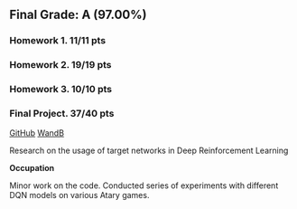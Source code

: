 ## Final Grade: A (97.00%)

### Homework 1. 11/11 pts

### Homework 2. 19/19 pts

### Homework 3. 10/10 pts

### Final Project. 37/40 pts

[GitHub](https://github.com/Vlad382/dqn_with_synced_target_net)
[WandB](https://wandb.ai/skoltech_ml2022_project_synced_target_nets/project/reports/Project-summary--VmlldzoxNzIzOTk0)

Research on the usage of target networks in Deep Reinforcement Learning

**Occupation**

Minor work on the code. Conducted series of experiments with different DQN models on various Atary games.